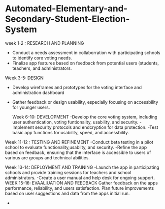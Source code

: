 # Automated-Elementary-and-Secondary-Student-Election-System
week 1-2 : RESEARCH AND PLANNING
- Conduct a needs assessment in collaborration with participating schools to identify core voting needs.
- Finalize app features based on feedback from potential users (students, teachers, and administrators.

Week 3-5: DESIGN
- Develop wireframes and prototypes for the voting interface and administration dashboard
- Gather feedback or design usability, especially focusing on accessbility for younger users.

  Week 6-10: DEVELOPMENT
-Develop the core voting system, including user authentication, voting funtionality, usability, and security.
-Implement security protocols and endcryption for data protection.
-Test basic app functions for usability, speed, and accessbility.

Week 11-12 : TESTING AND REFINEMENT
-Conduct beta testing in a pilot school to evaluate functionality,usablity, and security.
-Refine the app based on feedback, ensuring that the interface is accessible to users of various are groups and technical abilities.

Week 13-14: DEPLOYMENT AND TRAINING
-Launch the app in participating schools and provide training sessions for teachers and school administrators.
-Create a user manual and help desk for ongoing support.
WEEK 15-16: EVAALIUATION AND FEEDBACK
Gather feedback on the apps performance, reliability, and users satisfaction.
Plan future improvements based on user suggestions and data from the apps initial run.

-

